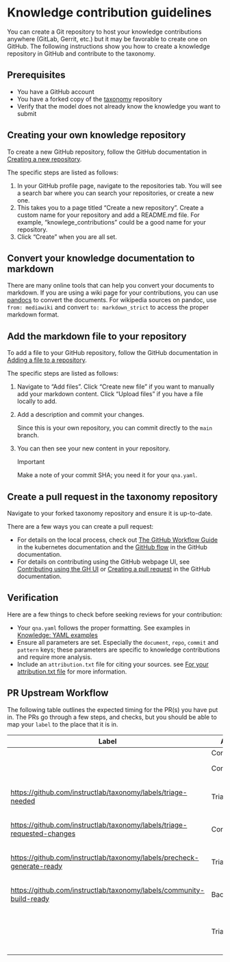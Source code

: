 # Knowledge contribution guidelines

You can create a Git repository to host your knowledge contributions anywhere (GitLab, Gerrit, etc.) but it may be favorable to create one on GitHub. The following instructions show you how to create a knowledge repository in GitHub and contribute to the taxonomy.

## Prerequisites

- You have a GitHub account
- You have a forked copy of the [taxonomy](https://github.com/instructlab/taxonomy/tree/main) repository
- Verify that the model does not already know the knowledge you want to submit

## Creating your own knowledge repository

To create a new GitHub repository, follow the GitHub documentation in [Creating a new repository](https://docs.github.com/en/repositories/creating-and-managing-repositories/creating-a-new-repository).

The specific steps are listed as follows:

1. In your GitHub profile page, navigate to the repositories tab. You will see a search bar where you can search your repositories, or create a new one.
2. This takes you to a page titled “Create a new repository”. Create a custom name for your repository and add a README.md file. For example, “knowlege_contributions” could be a good name for your repository.
3. Click “Create” when you are all set.

## Convert your knowledge documentation to markdown

There are many online tools that can help you convert your documents to markdown. If you are using a wiki page for your contributions, you can use [pandocs](https://pandoc.org/try/) to convert the documents. For wikipedia sources on pandoc, use `from: mediawiki` and convert `to: markdown_strict` to access the proper markdown format.

## Add the markdown file to your repository

To add a file to your GitHub repository, follow the GitHub documentation in [Adding a file to a repository](https://docs.github.com/en/repositories/working-with-files/managing-files/adding-a-file-to-a-repository).

The specific steps are listed as follows:

1. Navigate to “Add files”. Click “Create new file” if you want to manually add your markdown content. Click “Upload files” if you have a file locally to add.
2. Add a description and commit your changes.

    Since this is your own repository, you can commit directly to the `main` branch.

3. You can then see your new content in your repository.

    > [!IMPORTANT]
    > Make a note of your commit SHA; you need it for your `qna.yaml`.

## Create a pull request in the taxonomy repository

Navigate to your forked taxonomy repository and ensure it is up-to-date.

There are a few ways you can create a pull request:

- For details on the local process, check out [The GitHub Workflow Guide](https://github.com/kubernetes/community/blob/master/contributors/guide/github-workflow.md) in the kubernetes documentation and the [GitHub flow](https://docs.github.com/en/get-started/using-github/github-flow) in the GitHub documentation.
- For details on contributing using the GitHub webpage UI, see [Contributing using the GH UI](https://github.com/instructlab/taxonomy/docs/contributing_via_GH_UI.md) or [Creating a pull request](https://docs.github.com/en/pull-requests/collaborating-with-pull-requests/proposing-changes-to-your-work-with-pull-requests/creating-a-pull-request?tool=webui) in the GitHub documentation.

## Verification

Here are a few things to check before seeking reviews for your contribution:

- Your `qna.yaml` follows the proper formatting. See examples in [Knowledge: YAML examples](https://github.com/instructlab/taxonomy/blob/main/README.md#knowledge-yaml-examples)
- Ensure all parameters are set. Especially the `document`, `repo`, `commit` and `pattern` keys; these parameters are specific to knowledge contributions and require more analysis.
- Include an `attribution.txt` file for citing your sources. see [For your attribution.txt file](https://github.com/instructlab/taxonomy/blob/main/CONTRIBUTING.md#for-your-attributiontxt-file) for more information.

## PR Upstream Workflow

The following table outlines the expected timing for the PR(s) you have put in. The PRs go through a few steps, and checks, but you should be able to map your `label` to
the place that it is in.

| Label | Actor | Action | Duration |
| --- | --- | --- | --- |
| | Contributor | Submit PR | - |
| | Contributor | Fix failed PR checks | - |
| https://github.com/instructlab/taxonomy/labels/triage-needed | Triager | Review PR, ask for changes | Days |
| https://github.com/instructlab/taxonomy/labels/triage-requested-changes | Contributor | Make requested changes | Days |
| https://github.com/instructlab/taxonomy/labels/precheck-generate-ready | Triager | Run prechecks and generate  | Days |
| https://github.com/instructlab/taxonomy/labels/community-build-ready | Backend | Model gets retrained | Weeks |
| | Triager | Check the numbers and PR merged or closed | - |
